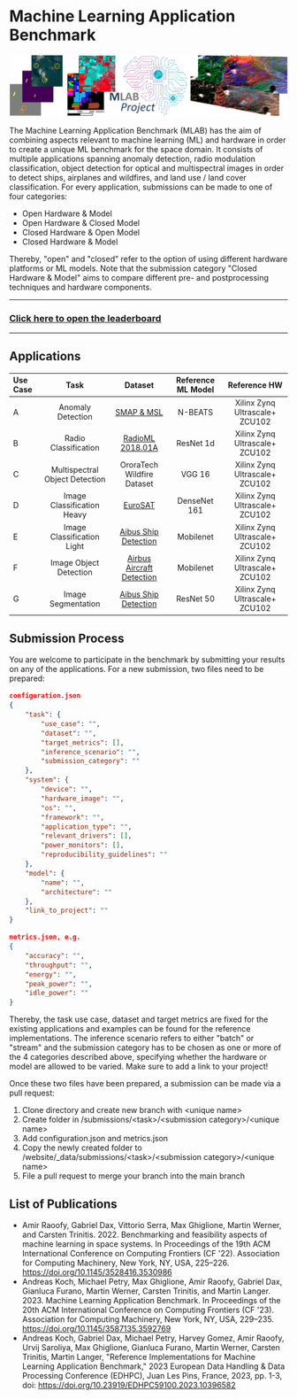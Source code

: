 # Machine Learning Application Benchmark

![alt text](media/mlab_logo.png "MLAB")

<Description of benchmark>
The Machine Learning Application Benchmark (MLAB) has the aim of combining aspects relevant to machine learning (ML) and hardware in order to create a unique ML benchmark for the space domain. It consists of multiple applications spanning anomaly detection, radio modulation classification, object detection for optical and multispectral images in order to detect ships, airplanes and wildfires, and land use / land cover classification. For every application, submissions can be made to one of four categories:

- Open Hardware & Model
- Open Hardware & Closed Model
- Closed Hardware & Open Model
- Closed Hardware & Model

Thereby, "open" and "closed" refer to the option of using different hardware platforms or ML models. Note that the submission category "Closed Hardware & Model" aims to compare different pre- and postprocessing techniques and hardware components.

------
### [Click here to open the leaderboard]()


<!-- ### [Click here to open dataset overview](https://www.bgd.ed.tum.de/en/projects/mlab/modeldb.html) -->
------
## Applications

| Use Case       |  Task  |  Dataset  |  Reference ML Model  | Reference HW |
| :---- | :----------: | :-----------------------: | :-----------------: | :------------: |
| A |  Anomaly Detection  |  [SMAP & MSL](https://github.com/khundman/telemanom/tree/master)  |  N-BEATS  | Xilinx Zynq Ultrascale+ ZCU102 |
| B |  Radio Classification  |  [RadioML 2018.01A](https://www.deepsig.ai/datasets/)  |  ResNet 1d  | Xilinx Zynq Ultrascale+ ZCU102 |
| C |  Multispectral Object Detection  |  OroraTech Wildfire Dataset  |  VGG 16  | Xilinx Zynq Ultrascale+ ZCU102 |
| D |  Image Classification Heavy  |  [EuroSAT](https://github.com/phelber/eurosat)  |  DenseNet 161  | Xilinx Zynq Ultrascale+ ZCU102 |
| E |  Image Classification Light  |  [Aibus Ship Detection](https://www.kaggle.com/competitions/airbus-ship-detection)  |  Mobilenet  | Xilinx Zynq Ultrascale+ ZCU102 |
| F |  Image Object Detection  |  [Airbus Aircraft Detection](https://www.kaggle.com/datasets/airbusgeo/airbus-aircrafts-sample-dataset)  |  Mobilenet  | Xilinx Zynq Ultrascale+ ZCU102 |
| G |  Image Segmentation  |  [Aibus Ship Detection](https://www.kaggle.com/competitions/airbus-ship-detection)  |  ResNet 50  | Xilinx Zynq Ultrascale+ ZCU102 |


## Submission Process
You are welcome to participate in the benchmark by submitting your results on any of the applications. For a new submission, two files need to be prepared:
```json
configuration.json
{
    "task": {
		"use_case": "",
		"dataset": "",
		"target_metrics": [],
		"inference_scenario": "",
		"submission_category": ""
	},
	"system": {
		"device": "",
        "hardware_image": "",
		"os": "",
		"framework": "",
		"application_type": "",
		"relevant_drivers": [],
		"power_monitors": [],
		"reproducibility_guidelines": ""
	},
	"model": {
		"name": "",
		"architecture": ""
	},
    "link_to_project": ""
}
```
```json
metrics.json, e.g.
{
    "accuracy": "",
	"throughput": "",
	"energy": "",
	"peak_power": "",
	"idle_power": ""
}
```

Thereby, the task use case, dataset and target metrics are fixed for the existing applications and examples can be found for the reference implementations. The inference scenario refers to either "batch" or "stream" and the submission category has to be chosen as one or more of the 4 categories described above, specifying whether the hardware or model are allowed to be varied. Make sure to add a link to your project!

Once these two files have been prepared, a submission can be made via a pull request:

1. Clone directory and create new branch with \<unique name>
2. Create folder in /submissions/\<task>/\<submission category>/\<unique name>
3. Add configuration.json and metrics.json
4. Copy the newly created folder to /website/_data/submissions/\<task>/\<submission category>/\<unique name>
5. File a pull request to merge your branch into the main branch


## List of Publications
- Amir Raoofy, Gabriel Dax, Vittorio Serra, Max Ghiglione, Martin Werner, and Carsten Trinitis. 2022. Benchmarking and feasibility aspects of machine learning in space systems. In Proceedings of the 19th ACM International Conference on Computing Frontiers (CF '22). Association for Computing Machinery, New York, NY, USA, 225–226. https://doi.org/10.1145/3528416.3530986
- Andreas Koch, Michael Petry, Max Ghiglione, Amir Raoofy, Gabriel Dax, Gianluca Furano, Martin Werner, Carsten Trinitis, and Martin Langer. 2023. Machine Learning Application Benchmark. In Proceedings of the 20th ACM International Conference on Computing Frontiers (CF '23). Association for Computing Machinery, New York, NY, USA, 229–235. https://doi.org/10.1145/3587135.3592769
- Andreas Koch, Gabriel Dax, Michael Petry, Harvey Gomez, Amir Raoofy, Urvij Saroliya, Max Ghiglione, Gianluca Furano, Martin Werner, Carsten Trinitis, Martin Langer, "Reference Implementations for Machine Learning Application Benchmark," 2023 European Data Handling & Data Processing Conference (EDHPC), Juan Les Pins, France, 2023, pp. 1-3, doi: https://doi.org/10.23919/EDHPC59100.2023.10396582

